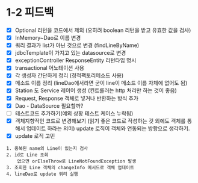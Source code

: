 # 1-2  피드백
- [x] Optional 리턴을 코드에서 제외 (오히려 boolean 리턴을 받고 유효한 값을 검사)
- [x] InMemory~Dao로 이름 변경
- [x] 쿼리 결과가 list가 아닌 것으로 변경 (findLineByName)
- [x] jdbcTemplate이 가지고 있는 datasource로 변경
- [x] exceptionController ResponseEntity 리턴타입 명시
- [x] transactional 어노테이션 사용
- [x] 각 생성자 간단하게 정리 (정적팩토리메소드 사용)
- [x] 메소드 이름 정리 (lineDao에서라면 굳이 line이 메소드 이름 자체에 없어도 됨)
- [x] Station 도 Service 레이어 생성 (컨트롤러는 http 처리만 하는 것이 좋음)
- [x] Request, Response 객체로 넣거나 반환하는 방식 추가
- [x] Dao - DataSource 필요할까?
- [ ] 테스트코드 추가하기(예외 상황 테스트 케이스 누락됨)
- [x] 객체지향적인 코드로 변경해보기 (읽기 좋은 코드로 작성하는 것 외에도 객체를 통해서 업데이트 하라는 의미)
  update 로직이 객체와 연동되는 방향으로 생각하기.
- [x] update 로직 고민
```text
1. 중복된 name의 Line이 있는지 검사
2. id로 Line 조회
    없으면 orElseThrow로 LineNotFoundException 발생
3. 조회한 Line 객체의 changeInfo 메서드로 객체 업데이트
4. lineDao로 update 쿼리 실행
```
